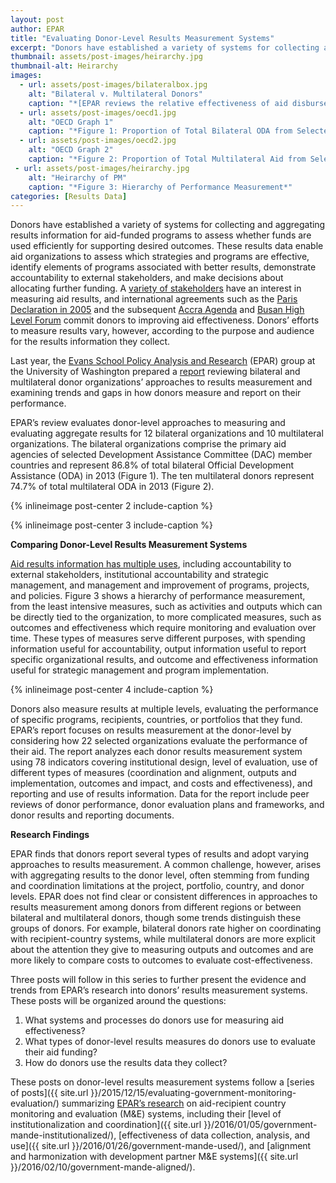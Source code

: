 ```yaml
---
layout: post
author: EPAR
title: "Evaluating Donor-Level Results Measurement Systems"
excerpt: "Donors have established a variety of systems for collecting and aggregating results information for aid-funded programs to assess whether..."
thumbnail: assets/post-images/heirarchy.jpg
thumbnail-alt: Heirarchy
images:
  - url: assets/post-images/bilateralbox.jpg
    alt: "Bilateral v. Multilateral Donors"
    caption: "*[EPAR reviews the relative effectiveness of aid disbursed by bilateral and multilateral donors in a separate report.](http://evans.uw.edu/sites/default/files/public/EPAR_UW_294_Multilateral vs Bilateral Aid_3.30.15.pdf)*"
  - url: assets/post-images/oecd1.jpg
    alt: "OECD Graph 1"
    caption: "*Figure 1: Proportion of Total Bilateral ODA from Selected OECD DAC Member Countries, 2013. Source: [OECD (2014) Statistics on Resource Flows to Developing Countries](http://www.oecd.org/dac/stats/statisticsonresourceflowstodevelopingcountries.htm)*"
  - url: assets/post-images/oecd2.jpg
    alt: "OECD Graph 2"
    caption: "*Figure 2: Proportion of Total Multilateral Aid from Selected Multilateral Organizations, 2013. Source: [OECD (2014) Statistics on Resource Flows to Developing Countries](http://www.oecd.org/dac/stats/statisticsonresourceflowstodevelopingcountries.htm)*"
 - url: assets/post-images/heirarchy.jpg
    alt: "Heirarchy of PM"
    caption: "*Figure 3: Hierarchy of Performance Measurement*"
categories: [Results Data]
---
```


Donors have established a variety of systems for collecting and aggregating results information for aid-funded programs to assess whether funds are used efficiently for supporting desired outcomes. These results data enable aid organizations to assess which strategies and programs are effective, identify elements of programs associated with better results, demonstrate accountability to external stakeholders, and make decisions about allocating further funding. A [variety of stakeholders](http://www.oecd.org/dac/peer-reviews/Development-Results-Note.pdf) have an interest in measuring aid results, and international agreements such as the [Paris Declaration in 2005](http://www.oecd.org/dac/effectiveness/34428351.pdf) and the subsequent [Accra Agenda](http://www.oecd.org/dac/effectiveness/45827311.pdf) and [Busan High Level Forum](http://www.oecd.org/dac/effectiveness/fourthhighlevelforumonaideffectiveness.htm) commit donors to improving aid effectiveness. Donors’ efforts to measure results vary, however, according to the purpose and audience for the results information they collect.

Last year, the [Evans School Policy Analysis and Research](http://evans.uw.edu/centers-projects/epar/evans-school-policy-analysis-research-group) (EPAR) group at the University of Washington prepared a [report](http://evans.uw.edu/centers-projects/epar/research/epar-technical-report-300-evaluating-donor-level-results-measurement) reviewing bilateral and multilateral donor organizations’ approaches to results measurement and examining trends and gaps in how donors measure and report on their performance.

EPAR’s review evaluates donor-level approaches to measuring and evaluating aggregate results for 12 bilateral organizations and 10 multilateral organizations. The bilateral organizations comprise the primary aid agencies of selected Development Assistance Committee (DAC) member countries and represent 86.8% of total bilateral Official Development Assistance (ODA) in 2013 (Figure 1). The ten multilateral donors represent 74.7% of total multilateral ODA in 2013 (Figure 2). 

{% inlineimage post-center 2 include-caption %}

{% inlineimage post-center 3 include-caption %}

**Comparing Donor-Level Results Measurement Systems**

[Aid results information has multiple uses](http://www.oecd.org/dac/peer-reviews/Development-Results-Note.pdf), including accountability to external stakeholders, institutional accountability and strategic management, and management and improvement of programs, projects, and policies. Figure 3 shows a hierarchy of performance measurement, from the least intensive measures, such as activities and outputs which can be directly tied to the organization, to more complicated measures, such as outcomes and effectiveness which require monitoring and evaluation over time. These types of measures serve different purposes, with spending information useful for accountability, output information useful to report specific organizational results, and outcome and effectiveness information useful for strategic management and program implementation. 

{% inlineimage post-center 4 include-caption %}

Donors also measure results at multiple levels, evaluating the performance of specific programs, recipients, countries, or portfolios that they fund. EPAR’s report focuses on results measurement at the donor-level by considering how 22 selected organizations evaluate the performance of their aid. The report analyzes each donor results measurement system using 78 indicators covering institutional design, level of evaluation, use of different types of measures (coordination and alignment, outputs and implementation, outcomes and impact, and costs and effectiveness), and reporting and use of results information. Data for the report include peer reviews of donor performance, donor evaluation plans and frameworks, and donor results and reporting documents.

**Research Findings**

EPAR finds that donors report several types of results and adopt varying approaches to results measurement. A common challenge, however, arises with aggregating results to the donor level, often stemming from funding and coordination limitations at the project, portfolio, country, and donor levels. EPAR does not find clear or consistent differences in approaches to results measurement among donors from different regions or between bilateral and multilateral donors, though some trends distinguish these groups of donors. For example, bilateral donors rate higher on coordinating with recipient-country systems, while multilateral donors are more explicit about the attention they give to measuring outputs and outcomes and are more likely to compare costs to outcomes to evaluate cost-effectiveness. 

Three posts will follow in this series to further present the evidence and trends from EPAR’s research into donors’ results measurement systems. These posts will be organized around the questions:

1.	What systems and processes do donors use for measuring aid effectiveness?
2.	What types of donor-level results measures do donors use to evaluate their aid funding?
3.	How do donors use the results data they collect?

These posts on donor-level results measurement systems follow a [series of posts]({{ site.url }}/2015/12/15/evaluating-government-monitoring-evaluation/) summarizing [EPAR’s research](http://evans.uw.edu/centers-projects/epar/research/epar-brief-no-299-evaluating-country-me-systems) on aid-recipient country monitoring and evaluation (M&E) systems, including their [level of institutionalization and coordination]({{ site.url }}/2016/01/05/government-mande-institutionalized/), [effectiveness of data collection, analysis, and use]({{ site.url }}/2016/01/26/government-mande-used/), and [alignment and harmonization with development partner M&E systems]({{ site.url }}/2016/02/10/government-mande-aligned/).
